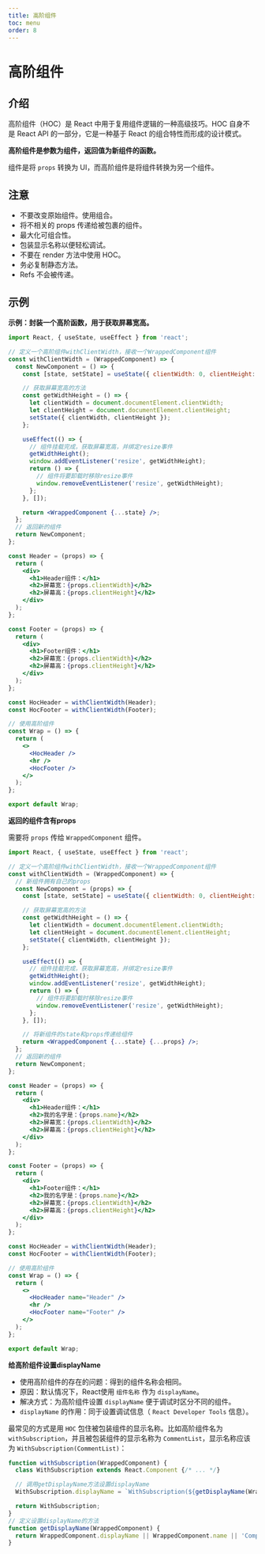 ```yaml
---
title: 高阶组件
toc: menu
order: 8
---
```

# 高阶组件

## 介绍

高阶组件（HOC）是 React 中用于复用组件逻辑的一种高级技巧。HOC 自身不是 React API 的一部分，它是一种基于 React 的组合特性而形成的设计模式。

**高阶组件是参数为组件，返回值为新组件的函数。**

组件是将 `props` 转换为 UI，而高阶组件是将组件转换为另一个组件。

## 注意

- 不要改变原始组件。使用组合。
- 将不相关的 props 传递给被包裹的组件。
- 最大化可组合性。
- 包装显示名称以便轻松调试。
- 不要在 render 方法中使用 HOC。
- 务必复制静态方法。
- Refs 不会被传递。

## 示例

**示例：封装一个高阶函数，用于获取屏幕宽高。**

```jsx
import React, { useState, useEffect } from 'react';

// 定义一个高阶组件withClientWidth，接收一个WrappedComponent组件
const withClientWidth = (WrappedComponent) => {
  const NewComponent = () => {
    const [state, setState] = useState({ clientWidth: 0, clientHeight: 0 });

    // 获取屏幕宽高的方法
    const getWidthHeight = () => {
      let clientWidth = document.documentElement.clientWidth;
      let clientHeight = document.documentElement.clientHeight;
      setState({ clientWidth, clientHeight });
    };

    useEffect(() => {
      // 组件挂载完成，获取屏幕宽高，并绑定resize事件
      getWidthHeight();
      window.addEventListener('resize', getWidthHeight);
      return () => {
        // 组件将要卸载时移除resize事件
        window.removeEventListener('resize', getWidthHeight);
      };
    }, []);

    return <WrappedComponent {...state} />;
  };
  // 返回新的组件
  return NewComponent;
};

const Header = (props) => {
  return (
    <div>
      <h1>Header组件：</h1>
      <h2>屏幕宽：{props.clientWidth}</h2>
      <h2>屏幕高：{props.clientHeight}</h2>
    </div>
  );
};

const Footer = (props) => {
  return (
    <div>
      <h1>Footer组件：</h1>
      <h2>屏幕宽：{props.clientWidth}</h2>
      <h2>屏幕高：{props.clientHeight}</h2>
    </div>
  );
};

const HocHeader = withClientWidth(Header);
const HocFooter = withClientWidth(Footer);

// 使用高阶组件
const Wrap = () => {
  return (
    <>
      <HocHeader />
      <hr />
      <HocFooter />
    </>
  );
};

export default Wrap;
```
<!-- ![img](https://cdn.jsdelivr.net/gh/fy996icu/pics/img/HocExample.png) -->

**返回的组件含有props**

需要将 `props` 传给 `WrappedComponent` 组件。

```jsx
import React, { useState, useEffect } from 'react';

// 定义一个高阶组件withClientWidth，接收一个WrappedComponent组件
const withClientWidth = (WrappedComponent) => {
  // 新组件拥有自己的props
  const NewComponent = (props) => {
    const [state, setState] = useState({ clientWidth: 0, clientHeight: 0 });

    // 获取屏幕宽高的方法
    const getWidthHeight = () => {
      let clientWidth = document.documentElement.clientWidth;
      let clientHeight = document.documentElement.clientHeight;
      setState({ clientWidth, clientHeight });
    };

    useEffect(() => {
      // 组件挂载完成，获取屏幕宽高，并绑定resize事件
      getWidthHeight();
      window.addEventListener('resize', getWidthHeight);
      return () => {
        // 组件将要卸载时移除resize事件
        window.removeEventListener('resize', getWidthHeight);
      };
    }, []);

    // 将新组件的state和props传递给组件
    return <WrappedComponent {...state} {...props} />;
  };
  // 返回新的组件
  return NewComponent;
};

const Header = (props) => {
  return (
    <div>
      <h1>Header组件：</h1>
      <h2>我的名字是：{props.name}</h2>
      <h2>屏幕宽：{props.clientWidth}</h2>
      <h2>屏幕高：{props.clientHeight}</h2>
    </div>
  );
};

const Footer = (props) => {
  return (
    <div>
      <h1>Footer组件：</h1>
      <h2>我的名字是：{props.name}</h2>
      <h2>屏幕宽：{props.clientWidth}</h2>
      <h2>屏幕高：{props.clientHeight}</h2>
    </div>
  );
};

const HocHeader = withClientWidth(Header);
const HocFooter = withClientWidth(Footer);

// 使用高阶组件
const Wrap = () => {
  return (
    <>
      <HocHeader name="Header" />
      <hr />
      <HocFooter name="Footer" />
    </>
  );
};

export default Wrap;
```

<!-- ![img](https://cdn.jsdelivr.net/gh/fy996icu/pics/img/HocExample2.png) -->

**给高阶组件设置displayName**

- 使用高阶组件的存在的问题：得到的组件名称会相同。
- 原因：默认情况下，React使用 `组件名称` 作为 `displayName`。
- 解决方式：为高阶组件设置 `displayName` 便于调试时区分不同的组件。
- `displayName` 的作用：同于设置调试信息（ `React Developer Tools` 信息）。

最常见的方式是用 `HOC` 包住被包装组件的显示名称。比如高阶组件名为 `withSubscription`，并且被包装组件的显示名称为 `CommentList`，显示名称应该为 `WithSubscription(CommentList)`：

```js
function withSubscription(WrappedComponent) {
  class WithSubscription extends React.Component {/* ... */}

  // 调用getDisplayName方法设置displayName
  WithSubscription.displayName = `WithSubscription(${getDisplayName(WrappedComponent)})`;

  return WithSubscription;
}
// 定义设置displayName的方法
function getDisplayName(WrappedComponent) {
  return WrappedComponent.displayName || WrappedComponent.name || 'Component';
}
```

